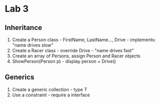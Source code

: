 # Lab 3

## Inheritance

1. Create a Person class - FirstName, LastName..., Drive - implements: "name drives slow"
2. Create a Racer class - override Drive - "name drives fast"
3. Create an array of Persons, assign Person and Racer objects
4. ShowPerson(Person p) - display person + Drive()

## Generics

1. Create a generic collection - type T
2. Use a constraint - require a interface